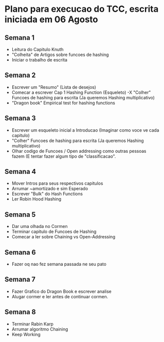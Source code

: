 # Plano para execucao do TCC, escrita iniciada em 06 Agosto

## Semana 1

- Leitura do Capitulo Knuth
- "Colheita" de Artigos sobre funcoes de hashing
- Iniciar o trabalho de escrita

## Semana 2

- Escrever um "Resumo" (Lista de desejos)
- Comecar a escrever Cap 1 Hashing Function (Esqueleto)
-X "Colher" Funcoes de hashing para escrita (Ja queremos Hashing multiplicativo)
- "Dragon book" Empirical test for hashing functions

## Semana 3

- Escrever um esqueleto inicial a Introducao (Imaginar como voce ve cada capitulo)
- "Colher" Funcoes de hashing para escrita (Ja queremos Hashing multiplicativo)
- Olhar codigo de Funcoes / Open addressing como outras pessoas fazem (E tentar fazer algum tipo de "classificacao".

## Semana 4

- Mover Intros para seus respectivos capitulos
- Arrumar ~amortizado e sim Esperado
- Escrever "Bulk" do Hash Functions
- Ler Robin Hood Hashing

## Semana 5

- Dar uma olhada no Cormen
- Terminar capitulo de Funcoes de Hashing
- Comecar a ler sobre Chaining vs Open-Addressing

## Semana 6

- Fazer oq nao fez semana passada ne seu pato

## Semana 7

- Fazer Grafico do Dragon Book e escrever analise
- Alugar cormer e ler antes de continuar cormen.

## Semana 8

- Terminar Rabin Karp
- Arrumar algoritmo Chaining
- Keep Working